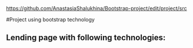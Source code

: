 https://github.com/AnastasiaShalukhina/Bootstrap-project/edit/project/src

#Project using bootstrap technology
## Lending page with following technologies:
